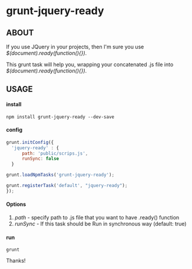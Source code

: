 # grunt-jquery-ready

## ABOUT

If you use JQuery in your projects, then I'm sure you use *$(document).ready(function(){})*.

This grunt task will help you, wrapping your concatenated .js file into *$(document).ready(function(){})*.

## USAGE

#### install
```
npm install grunt-jquery-ready --dev-save
```

#### config

```javascript
grunt.initConfig({
  'jquery-ready' : {
      path: 'public/scrips.js',
      runSync: false
  }

grunt.loadNpmTasks('grunt-jquery-ready');

grunt.registerTask('default', "jquery-ready");
});
```

#### Options

1. *path* - specify path to .js file that you want to have .ready() function
2. *runSync* - If this task should be Run in synchronous way (default: true)


#### run
```grunt```


Thanks!
